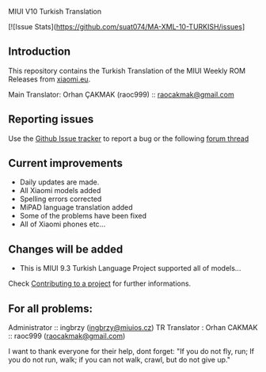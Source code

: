 MIUI V10 Turkish Translation

[![Issue Stats](https://github.com/suat074/MA-XML-10-TURKISH/issues]

## Introduction

This repository contains the Turkish Translation of the MIUI Weekly ROM Releases from [xiaomi.eu](http://xiaomi.eu/community/forums/103/).

Main Translator:
Orhan ÇAKMAK (raoc999) :: raocakmak@gmail.com


## Reporting issues

Use the [Github Issue tracker](https://github.com/suat074/MA-XML-10-TURKISH/issues) to report a bug or the following [forum thread](http://xiaomi.eu/community/)


## Current improvements

* Daily updates are made.
* All Xiaomi models added
* Spelling errors corrected
* MiPAD language translation added
* Some of the problems have been fixed
* All of Xiaomi phones etc...

## Changes will be added

* This is MIUI 9.3 Turkish Language Project supported all of models...

Check [Contributing to a project](https://guides.github.com/activities/forking) for further informations.

## For all problems:
Administrator :: ingbrzy (ingbrzy@miuios.cz)
TR Translator : Orhan CAKMAK      :: raoc999 (raocakmak@gmail.com)

I want to thank everyone for their help, dont forget: "If you do not fly, run; If you do not run, walk; if you can not walk, crawl, but do not give up."
